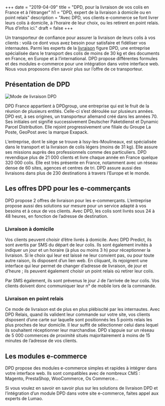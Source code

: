 +++
date = "2019-04-09"
title = "DPD, pour la livraison de vos colis en France et à l’étranger"
h1 = "DPD, expert de la livraison à domicile ou en point relais"
description = "Avec DPD, vos clients e-commerce se font livrer leurs colis à domicile, à l’horaire de leur choix, ou les retirent en point relais. Plus d’infos ici."
draft = false
+++

Un transporteur de confiance pour assurer la livraison de leurs colis à vos clients : voilà ce dont vous avez besoin pour satisfaire et fidéliser vos internautes. Parmi les experts de la [livraison](/ecommerce/tunnel-de-vente/livraison/) figure DPD, une entreprise spécialisée dans le transport des colis de moins de 30 kg et des documents en France, en Europe et à l’international. DPD propose différentes formules et des modules e-commerce pour une intégration dans votre interface web. Nous vous proposons d’en savoir plus sur l’offre de ce transporteur.

## Présentation de DPD

<img class="animate zoomIn margin-auto" src="/images/livraison/logo-dpd.png" alt="Mode de livraison DPD" />

DPD France appartient à DPDgroup, une entreprise qui est le fruit de la réunion de plusieurs entités. Celle-ci s’est déroulée sur plusieurs années. DPD est, à ses origines, un transporteur allemand créé dans les années 70. Ses initiales ont signifié successivement Deutscher Paketdienst et Dynamic Parcel Distribution. Elle rejoint progressivement une filiale du Groupe La Poste, GeoPost avec la marque Exapack.

L’entreprise, dont le siège se trouve à Issy-les-Moulineaux, est spécialisée dans le transport et la livraison de colis légers (moins de 31 kg). Elle assure ses missions auprès des professionnels comme des particuliers. DPD revendique plus de 21 000 clients et livre chaque année en France quelque 320 000 colis. Elle est très présente en France, notamment avec un réseau dense de 60 sites, agences et centres de tri. DPD assure aussi des livraisons dans plus de 230 destinations à travers l’Europe et le monde.

## Les offres DPD pour les e-commerçants

DPD propose 2 offres de livraison pour les e-commerçants. L’entreprise propose aussi des solutions sur mesure pour un service adapté à vos besoins et à ceux de vos clients. Avec DPD, les colis sont livrés sous 24 à 48 heures, en fonction de l’adresse de destination.

### Livraison à domicile

Vos clients peuvent choisir d’être livrés à domicile. Avec DPD Predict, ils sont avertis par SMS du départ de leur colis. Ils sont également invités à indiquer un jour et un horaire (à plus ou moins 3 h) pour réceptionner la livraison. Si le choix qui leur est laissé ne leur convient pas, ou pour toute autre raison, ils disposent d’un lien web. En cliquant, ils rejoignent une interface qui leur permet de changer d’adresse de livraison, de jour et d’heure ; ils peuvent également choisir un point relais où retirer leur colis.

Par SMS également, ils sont prévenus le jour J de l’arrivée de leur colis. Vos clients doivent donc communiquer leur n° de mobile lors de la commande.

### Livraison en point relais

Ce mode de livraison est de plus en plus plébiscité par les internautes. Avec DPD Relais, quand ils valident leur commande sur votre site, vos clients disposent d’une carte sur laquelle sont positionnés les 5 points relais les plus proches de leur domicile. Il leur suffit de sélectionner celui dans lequel ils souhaitent réceptionner leur marchandise. DPD s’appuie sur un réseau de 5 000 commerces de proximité situés majoritairement à moins de 15 minutes de l’adresse de vos clients.

## Les modules e-commerce

DPD propose des modules e-commerce simples et rapides à intégrer dans votre interface web. Ils sont compatibles avec de nombreux CMS : Magento, PrestaShop, WooCommerce, Os Commerce…

Si vous voulez en savoir en savoir plus sur les solutions de livraison DPD et l’intégration d’un module DPD dans votre site e-commerce, faites appel aux experts de Lumao. 
